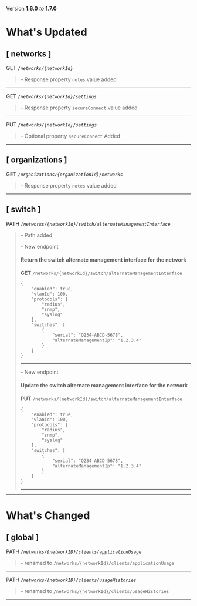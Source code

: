 Version **1.6.0** _to_ **1.7.0**

What's Updated
==============

\[ networks \]
--------------

GET _`/networks/{networkId}`_

> \- Response property `notes` value added

* * *

GET _`/networks/{networkId}/settings`_

> \- Response property `secureConnect` value added

* * *

PUT _`/networks/{networkId}/settings`_

> \- Optional property `secureConnect` Added

* * *

\[ organizations \]
-------------------

GET _`/organizations/{organizationId}/networks`_

> \- Response property `notes` value added

* * *

\[ switch \]
------------

PATH _`/networks/{networkId}/switch/alternateManagementInterface`_

> \- Path added  
>   
> \- New endpoint
> 
> #### Return the switch alternate management interface for the network
> 
> **GET** `/networks/{networkId}/switch/alternateManagementInterface`  
> 
>     {
>         "enabled": true,
>         "vlanId": 100,
>         "protocols": [
>             "radius",
>             "snmp",
>             "syslog"
>         ],
>         "switches": [
>             {
>                 "serial": "Q234-ABCD-5678",
>                 "alternateManagementIp": "1.2.3.4"
>             }
>         ]
>     }
> 
> * * *
> 
>   
> \- New endpoint
> 
> #### Update the switch alternate management interface for the network
> 
> **PUT** `/networks/{networkId}/switch/alternateManagementInterface`  
> 
>     {
>         "enabled": true,
>         "vlanId": 100,
>         "protocols": [
>             "radius",
>             "snmp",
>             "syslog"
>         ],
>         "switches": [
>             {
>                 "serial": "Q234-ABCD-5678",
>                 "alternateManagementIp": "1.2.3.4"
>             }
>         ]
>     }
> 
> * * *

* * *

What's Changed
==============

\[ global \]
------------

PATH _`/networks/{networkID}/clients/applicationUsage`_

> \- renamed to `/networks/{networkId}/clients/applicationUsage`

* * *

PATH _`/networks/{networkID}/clients/usageHistories`_

> \- renamed to `/networks/{networkId}/clients/usageHistories`

* * *
